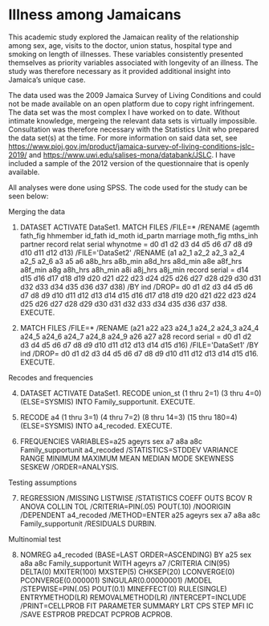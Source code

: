 # Illness among Jamaicans


This academic study explored the Jamaican reality of the relationship among sex, age, visits to the doctor, union status, hospital type and smoking on length of illnesses. These variables consistently presented themselves as priority variables associated with longevity of an illness. The study was therefore necessary as it provided additional insight into Jamaica’s unique case. 

The data used was the 2009 Jamaica Survey of Living Conditions and could not be made available on an open platform due to copy right infringement. The data set was the most complex I have worked on to date. Without intimate knowledge, mergeing the relevant data sets is virtually impossible. Consultation was therefore necessary with the Statistics Unit who prepared the data set(s) at the time. For more information on said data set, see https://www.pioj.gov.jm/product/jamaica-survey-of-living-conditions-jslc-2019/ and https://www.uwi.edu/salises-mona/databank/JSLC. I have included a sample of the 2012 version of the questionnaire that is openly available.

All analyses were done using SPSS. The code used for the study can be seen below:

Merging the data

1. DATASET ACTIVATE DataSet1.
MATCH FILES /FILE=*
  /RENAME (agemth fath_fig hhmember id_fath id_moth id_partn marriage moth_fig mths_inh partner 
    record relat serial whynotme = d0 d1 d2 d3 d4 d5 d6 d7 d8 d9 d10 d11 d12 d13) 
  /FILE='DataSet2'
  /RENAME (a1 a2_1 a2_2 a2_3 a2_4 a2_5 a2_6 a3 a5 a6 a8b_hrs a8b_min a8d_hrs a8d_min a8e a8f_hrs 
    a8f_min a8g a8h_hrs a8h_min a8i a8j_hrs a8j_min record serial = d14 d15 d16 d17 d18 d19 d20 d21 d22 
    d23 d24 d25 d26 d27 d28 d29 d30 d31 d32 d33 d34 d35 d36 d37 d38) 
  /BY ind
  /DROP= d0 d1 d2 d3 d4 d5 d6 d7 d8 d9 d10 d11 d12 d13 d14 d15 d16 d17 d18 d19 d20 d21 d22 d23 d24 
    d25 d26 d27 d28 d29 d30 d31 d32 d33 d34 d35 d36 d37 d38.
EXECUTE.

2. MATCH FILES /FILE=*
  /RENAME (a21 a22 a23 a24_1 a24_2 a24_3 a24_4 a24_5 a24_6 a24_7 a24_8 a24_9 a26 a27 a28 record 
    serial = d0 d1 d2 d3 d4 d5 d6 d7 d8 d9 d10 d11 d12 d13 d14 d15 d16) 
  /FILE='DataSet1'
  /BY ind
  /DROP= d0 d1 d2 d3 d4 d5 d6 d7 d8 d9 d10 d11 d12 d13 d14 d15 d16.
EXECUTE.

Recodes and frequencies

4. DATASET ACTIVATE DataSet1.
   RECODE union_st (1 thru 2=1) (3 thru 4=0) (ELSE=SYSMIS) INTO Family_supportunit.
   EXECUTE.

5. RECODE a4 (1 thru 3=1) (4 thru 7=2) (8 thru 14=3) (15 thru 180=4) (ELSE=SYSMIS) INTO a4_recoded.
   EXECUTE.

6. FREQUENCIES VARIABLES=a25 ageyrs sex a7 a8a a8c Family_supportunit a4_recoded
  /STATISTICS=STDDEV VARIANCE RANGE MINIMUM MAXIMUM MEAN MEDIAN MODE SKEWNESS SESKEW
  /ORDER=ANALYSIS.

Testing assumptions

7. REGRESSION
  /MISSING LISTWISE
  /STATISTICS COEFF OUTS BCOV R ANOVA COLLIN TOL
  /CRITERIA=PIN(.05) POUT(.10)
  /NOORIGIN 
  /DEPENDENT a4_recoded
  /METHOD=ENTER a25 ageyrs sex a7 a8a a8c Family_supportunit
  /RESIDUALS DURBIN.

Multinomial test

8. NOMREG a4_recoded (BASE=LAST ORDER=ASCENDING) BY a25 sex a8a a8c Family_supportunit WITH ageyrs a7
  /CRITERIA CIN(95) DELTA(0) MXITER(100) MXSTEP(5) CHKSEP(20) LCONVERGE(0) PCONVERGE(0.000001) 
    SINGULAR(0.00000001)
  /MODEL
  /STEPWISE=PIN(.05) POUT(0.1) MINEFFECT(0) RULE(SINGLE) ENTRYMETHOD(LR) REMOVALMETHOD(LR)
  /INTERCEPT=INCLUDE
  /PRINT=CELLPROB FIT PARAMETER SUMMARY LRT CPS STEP MFI IC
  /SAVE ESTPROB PREDCAT PCPROB ACPROB.
